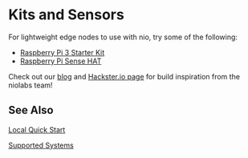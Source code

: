 # Kits and Sensors

For lightweight edge nodes to use with nio, try some of the following: 

* [Raspberry Pi 3 Starter Kit](https://www.sparkfun.com/products/13826)
* [Raspberry Pi Sense HAT](https://pimylifeup.com/raspberry-pi-sense-hat/)

Check out our [blog](https://niolabs.com/build-ideas) and [Hackster.io page](https://www.hackster.io/niolabs) for build inspiration from the niolabs team!

## See Also

[Local Quick Start](/getting_started/locally.md)

[Supported Systems](/hardware/compute-install.md)
